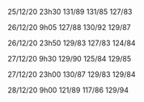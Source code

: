 25/12/20 23h30 131/89 131/85 127/83

26/12/20 9h05 127/88 130/92 129/87

26/12/20 23h50 129/83 127/83 124/84

27/12/20 9h30 129/90 125/84 129/85

27/12/20 23h00 130/87 129/83 129/84

28/12/20 9h00 121/89 117/86 129/94